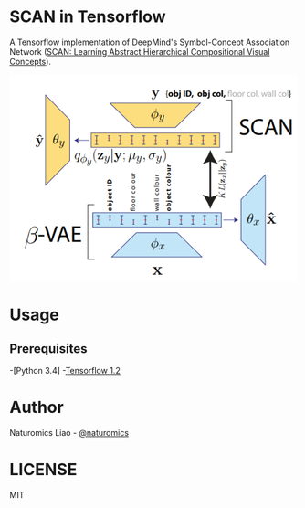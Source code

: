 # SCAN in Tensorflow
A Tensorflow implementation of DeepMind's Symbol-Concept Association Network ([SCAN: Learning Abstract Hierarchical Compositional Visual Concepts](https://arxiv.org/abs/1707.03389)).

![scan model](assets/SCAN-model.png)

# Usage

## Prerequisites

-[Python 3.4]
-[Tensorflow 1.2](https://github.com/tensorflow/tensorflow/tree/r1.2)


# Author
Naturomics Liao - [@naturomics](https://github.com/naturomics)

# LICENSE
MIT

